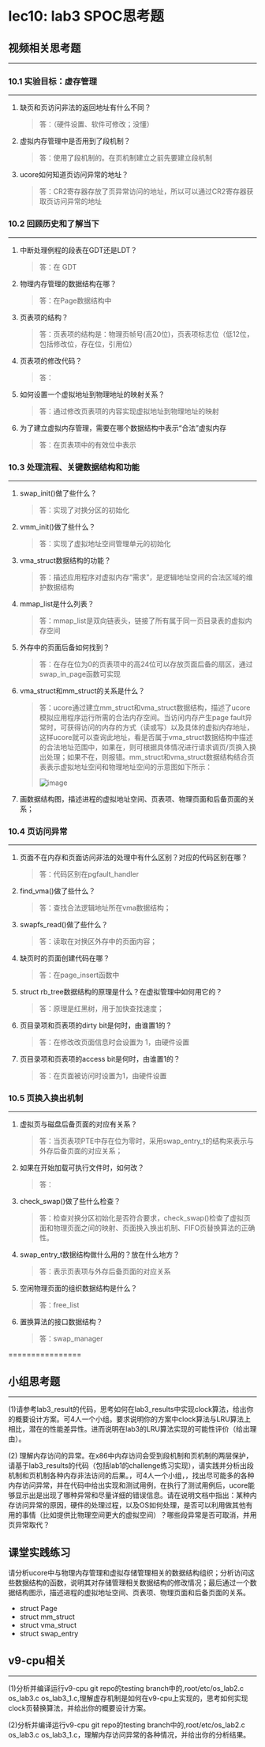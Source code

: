 # lec10: lab3 SPOC思考题

## 视频相关思考题
---
### 10.1 实验目标：虚存管理
---

1. 缺页和页访问非法的返回地址有什么不同？

   > 答：（硬件设置、软件可修改；没懂）

2. 虚拟内存管理中是否用到了段机制？

   > 答：使用了段机制的。在页机制建立之前先要建立段机制

3. ucore如何知道页访问异常的地址？

   > 答：CR2寄存器存放了页异常访问的地址，所以可以通过CR2寄存器获取页访问异常的地址


### 10.2 回顾历史和了解当下
---

1. 中断处理例程的段表在GDT还是LDT？

   > 答：在 GDT

2. 物理内存管理的数据结构在哪？

   > 答：在Page数据结构中

3. 页表项的结构？

   > 答：页表项的结构是：物理页帧号(高20位)，页表项标志位（低12位，包括修改位，存在位，引用位）

4. 页表项的修改代码？

   > 答：

5. 如何设置一个虚拟地址到物理地址的映射关系？

   > 答：通过修改页表项的内容实现虚拟地址到物理地址的映射

6. 为了建立虚拟内存管理，需要在哪个数据结构中表示“合法”虚拟内存

   > 答：在页表项中的有效位中表示

### 10.3 处理流程、关键数据结构和功能
---

1. swap_init()做了些什么？

   > 答：实现了对换分区的初始化

2. vmm_init()做了些什么？

   > 答：实现了虚拟地址空间管理单元的初始化

3. vma_struct数据结构的功能？

   > 答：描述应用程序对虚拟内存“需求”，是逻辑地址空间的合法区域的维护数据结构

4. mmap_list是什么列表？

   > 答：mmap\_list是双向链表头，链接了所有属于同一页目录表的虚拟内存空间

5. 外存中的页面后备如何找到？

   > 答：在存在位为0的页表项中的高24位可以存放页面后备的扇区，通过swap_in_page函数可实现

6. vma_struct和mm_struct的关系是什么？

   > 答：ucore通过建立mm\_struct和vma\_struct数据结构，描述了ucore模拟应用程序运行所需的合法内存空间。当访问内存产生page
   > fault异常时，可获得访问的内存的方式（读或写）以及具体的虚拟内存地址，这样ucore就可以查询此地址，看是否属于vma\_struct数据结构中描述的合法地址范围中，如果在，则可根据具体情况进行请求调页/页换入换出处理；如果不在，则报错。mm\_struct和vma\_struct数据结构结合页表表示虚拟地址空间和物理地址空间的示意图如下所示：
   >
   > ![image](./实验截图/04-3-mmvma.png)

7. 画数据结构图，描述进程的虚拟地址空间、页表项、物理页面和后备页面的关系；

### 10.4 页访问异常
---

1. 页面不在内存和页面访问非法的处理中有什么区别？对应的代码区别在哪？

   > 答：代码区别在pgfault_handler

1. find_vma()做了些什么？

   > 答：查找合法逻辑地址所在vma数据结构；

1. swapfs_read()做了些什么？

   > 答：读取在对换区外存中的页面内容；

1. 缺页时的页面创建代码在哪？

   > 答：在page_insert函数中

1. struct rb_tree数据结构的原理是什么？在虚拟管理中如何用它的？

   > 答：原理是红黑树，用于加快查找速度；

1. 页目录项和页表项的dirty bit是何时，由谁置1的？

   > 答：在修改改页面信息时会设置为 1，由硬件设置

1. 页目录项和页表项的access bit是何时，由谁置1的？

   > 答：在页面被访问时设置为1，由硬件设置

### 10.5 页换入换出机制
---

1. 虚拟页与磁盘后备页面的对应有关系？

   > 答：当页表项PTE中存在位为零时，采用swap_entry_t的结构来表示与外存后备页面的对应关系；

1. 如果在开始加载可执行文件时，如何改？

   > 答：

1. check_swap()做了些什么检查？

   > 答：检查对换分区初始化是否符合要求，check_swap()检查了虚拟页面和物理页面之间的映射、页面换入换出机制、FIFO页替换算法的正确性。

1. swap_entry_t数据结构做什么用的？放在什么地方？

   > 答：表示页表项与外存后备页面的对应关系

1. 空闲物理页面的组织数据结构是什么？

   > 答：free_list

1. 置换算法的接口数据结构？

   > 答：swap_manager

================


## 小组思考题
---
(1)请参考lab3_result的代码，思考如何在lab3_results中实现clock算法，给出你的概要设计方案。可4人一个小组。要求说明你的方案中clock算法与LRU算法上相比，潜在的性能差异性。进而说明在lab3的LRU算法实现的可能性评价（给出理由）。

(2) 理解内存访问的异常。在x86中内存访问会受到段机制和页机制的两层保护，请基于lab3_results的代码（包括lab1的challenge练习实现），请实践并分析出段机制和页机制各种内存非法访问的后果。，可4人一个小组，，找出尽可能多的各种内存访问异常，并在代码中给出实现和测试用例，在执行了测试用例后，ucore能够显示出是出现了哪种异常和尽量详细的错误信息。请在说明文档中指出：某种内存访问异常的原因，硬件的处理过程，以及OS如何处理，是否可以利用做其他有用的事情（比如提供比物理空间更大的虚拟空间）？哪些段异常是否可取消，并用页异常取代？

## 课堂实践练习

请分析ucore中与物理内存管理和虚拟存储管理相关的数据结构组织；分析访问这些数据结构的函数，说明其对存储管理相关数据结构的修改情况；最后通过一个数据结构图示，描述进程的虚拟地址空间、页表项、物理页面和后备页面的关系。

 * struct Page
 * struct mm_struct
 * struct vma_struct
 * struct swap_entry

## v9-cpu相关
---
(1)分析并编译运行v9-cpu git repo的testing branch中的,root/etc/os_lab2.c os_lab3.c os_lab3_1.c,理解虚存机制是如何在v9-cpu上实现的，思考如何实现clock页替换算法，并给出你的概要设计方案。

(2)分析并编译运行v9-cpu git repo的testing branch中的,root/etc/os_lab2.c os_lab3.c os_lab3_1.c，理解内存访问异常的各种情况，并给出你的分析结果。
